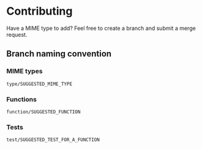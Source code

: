 # Contributing

Have a MIME type to add? Feel free to create a branch and submit a merge request.

## Branch naming convention

### MIME types

`type/SUGGESTED_MIME_TYPE`

### Functions

`function/SUGGESTED_FUNCTION`

### Tests

`test/SUGGESTED_TEST_FOR_A_FUNCTION`
